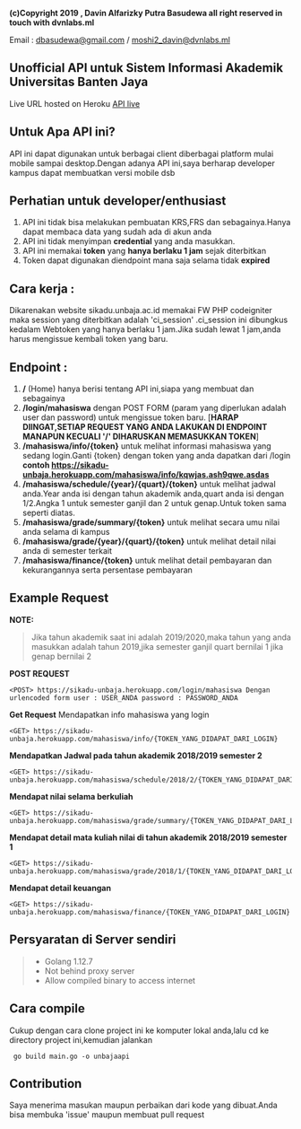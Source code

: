 
**(c)Copyright 2019 , Davin Alfarizky Putra Basudewa all right reserved in touch with dvnlabs.ml**

Email : dbasudewa@gmail.com / moshi2_davin@dvnlabs.ml

## Unofficial API untuk Sistem Informasi Akademik Universitas Banten Jaya   
Live URL hosted on Heroku [API live](https://sikadu-unbaja.herokuapp.com/)  
  
  
## Untuk Apa API ini?  
  
  
API ini dapat digunakan untuk berbagai client diberbagai platform mulai mobile sampai desktop.Dengan adanya API ini,saya berharap developer kampus dapat membuatkan versi mobile dsb  
  
  
  
## **Perhatian untuk developer/enthusiast**  
  
  
 1. API ini tidak bisa melakukan pembuatan KRS,FRS dan sebagainya.Hanya dapat membaca data yang sudah ada di akun anda  
 2. API ini tidak menyimpan **credential** yang anda masukkan.  
 3. API ini memakai **token** yang **hanya berlaku 1 jam** sejak diterbitkan  
 4. Token dapat digunakan diendpoint mana saja selama tidak **expired**  
  
  
  
## Cara kerja :  
  
  
Dikarenakan website sikadu.unbaja.ac.id memakai FW PHP codeigniter maka session yang diterbitkan adalah 'ci_session' .ci_session ini dibungkus kedalam Webtoken yang hanya berlaku 1 jam.Jika sudah lewat 1 jam,anda harus mengissue kembali token yang baru.  
  
  
  
## Endpoint :  
  
  
  
 1. **/** (Home) hanya berisi tentang API ini,siapa yang membuat dan sebagainya  
 2. **/login/mahasiswa** dengan POST FORM (param yang diperlukan adalah user dan password) untuk mengissue token baru. [**HARAP DIINGAT,SETIAP REQUEST YANG ANDA LAKUKAN DI ENDPOINT MANAPUN KECUALI '/' DIHARUSKAN MEMASUKKAN TOKEN**]  
 3. **/mahasiswa/info/{token}** untuk melihat informasi mahasiswa yang sedang login.Ganti {token} dengan token yang anda dapatkan dari /login **contoh https://sikadu-unbaja.herokuapp.com/mahasiswa/info/kqwjas.ash9qwe.asdas**  
 4. **/mahasiswa/schedule/{year}/{quart}/{token}** untuk melihat jadwal anda.Year anda isi dengan tahun akademik anda,quart anda isi dengan 1/2.Angka 1 untuk semester ganjil dan 2 untuk genap.Untuk token sama seperti diatas.  
 5. **/mahasiswa/grade/summary/{token}** untuk melihat secara umu nilai anda selama di kampus  
 6. **/mahasiswa/grade/{year}/{quart}/{token}** untuk melihat detail nilai anda di semester terkait  
 7. **/mahasiswa/finance/{token}** untuk melihat detail pembayaran dan kekurangannya serta persentase pembayaran
  
## Example Request  
  **NOTE:**

>   Jika tahun akademik saat ini adalah 2019/2020,maka tahun yang anda
> masukkan adalah tahun 2019,jika semester ganjil quart bernilai 1 jika
> genap bernilai 2

  
**POST REQUEST**

    <POST> https://sikadu-unbaja.herokuapp.com/login/mahasiswa Dengan urlencoded form user : USER_ANDA password : PASSWORD_ANDA

**Get Request** 
Mendapatkan info mahasiswa yang login

    <GET> https://sikadu-unbaja.herokuapp.com/mahasiswa/info/{TOKEN_YANG_DIDAPAT_DARI_LOGIN}

**Mendapatkan Jadwal pada tahun akademik 2018/2019 semester 2**

    <GET> https://sikadu-unbaja.herokuapp.com/mahasiswa/schedule/2018/2/{TOKEN_YANG_DIDAPAT_DARI_LOGIN}

**Mendapat nilai selama berkuliah**

    <GET> https://sikadu-unbaja.herokuapp.com/mahasiswa/grade/summary/{TOKEN_YANG_DIDAPAT_DARI_LOGIN}

**Mendapat detail mata kuliah nilai di tahun akademik 2018/2019 semester 1**

    <GET> https://sikadu-unbaja.herokuapp.com/mahasiswa/grade/2018/1/{TOKEN_YANG_DIDAPAT_DARI_LOGIN}

**Mendapat detail keuangan**

    <GET> https://sikadu-unbaja.herokuapp.com/mahasiswa/finance/{TOKEN_YANG_DIDAPAT_DARI_LOGIN}

  
## Persyaratan di Server sendiri  
  
>  - Golang 1.12.7  
>  - Not behind proxy server  
>  - Allow compiled binary to access internet  
  
## Cara compile  
  
Cukup dengan cara clone project ini ke komputer lokal anda,lalu cd ke directory project ini,kemudian jalankan   
  

     go build main.go -o unbajaapi  

## Contribution  
  
  
Saya menerima masukan maupun perbaikan dari kode yang dibuat.Anda bisa membuka 'issue' maupun membuat pull request
